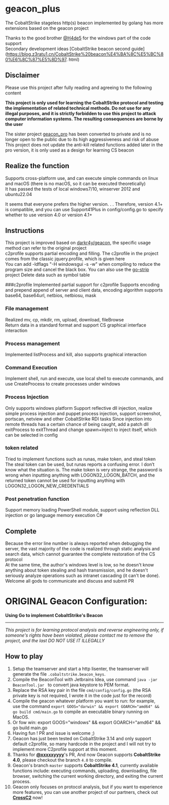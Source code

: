 # geacon_plus
The CobaltStrike stageless http(s) beacon implemented by golang has more extensions based on the geacon project

Thanks to the good brother [@H4de5](https://github.com/H4de5-7) for the windows part of the code support  
Secondary development ideas [CobaltStrike beacon second guide] (https://blog.z3ratu1.cn/CobaltStrike%20beacon%E4%BA%8C%E5%BC%80%E6%8C%87%E5%8D%97. html)

## Disclaimer
Please use this project after fully reading and agreeing to the following content  

**This project is only used for learning the CobaltStrike protocol and testing the implementation of related technical methods.
Do not use for any illegal purposes, and it is strictly forbidden to use this project to attack computer information systems. The resulting consequences are borne by the user**  

The sister project [geacon_pro](https://github.com/H4de5-7/geacon_pro) has been converted to private and is no longer open to the public due to its high aggressiveness and risk of abuse  
This project does not update the anti-kill related functions added later in the pro version, it is only used as a design for learning CS beacon


## Realize the function
Supports cross-platform use, and can execute simple commands on linux and macOS (there is no macOS, so it can be executed theoretically)  
It has passed the tests of local windows7/10, winserver 2012 and ubuntu22.04  

It seems that everyone prefers the higher version. . . Therefore, version 4.1+ is compatible, and you can use Support41Plus in config/config.go to specify whether to use version 4.0 or version 4.1+

## Instructions
This project is improved based on [darkr4y/geacon](https://github.com/darkr4y/geacon), the specific usage method can refer to the original project  
c2profile supports partial encoding and filling. The c2profile in the project comes from the classic jquery.profile, which is given here  
You can add -ldflags "-H windowsgui -s -w" when compiling to reduce the program size and cancel the black box. You can also use the [go-strip](https://github.com/boy-hack/go-strip) project Delete data such as symbol table


###c2profile
Implemented partial support for c2profile
Supports encoding and prepend append of server and client data, encoding algorithm supports base64, base64url, netbios, netbiosu, mask

### File management
Realized mv, cp, mkdir, rm, upload, download, fileBrowse  
Return data in a standard format and support CS graphical interface interaction

### Process management
Implemented listProcess and kill, also supports graphical interaction

### Command Execution
Implement shell, run and execute, use local shell to execute commands, and use CreateProcess to create processes under windows

### Process Injection
Only supports windows platform
Support reflective dll injection, realize simple process injection and puppet process injection, support screenshot, portscan, netview and other CobaltStrike RDI tasks
Since injection into remote threads has a certain chance of being caught, add a patch dll exitProcess to exitThread and change spawn+inject to inject itself, which can be selected in config

### token related
Tried to implement functions such as runas, make token, and steal token
The steal token can be used, but runas reports a confusing error. I don’t know what the situation is.
The make token is very strange, the password is wrong when inputting anything with LOGON32_LOGON_BATCH, and the returned token cannot be used for inputting anything with LOGON32_LOGON_NEW_CREDENTIALS

### Post penetration function
Support memory loading PowerShell module, support using reflection DLL injection or go language memory execution C#

## Complete
Because the error line number is always reported when debugging the server, the vast majority of the code is realized through static analysis and search data, which cannot guarantee the complete restoration of the CS protocol  
At the same time, the author's windows level is low, so he doesn't know anything about token stealing and hash transmission, and he doesn't seriously analyze operations such as intranet cascading (it can't be done). Welcome all gods to communicate and discuss and submit PR


# ORIGINAL Geacon Configuration:

**Using Go to implement CobaltStrike's Beacon**

----

*This project is for learning protocol analysis and reverse engineering only, if someone's rights have been violated, please contact me to remove the project, and the last DO NOT USE IT ILLEGALLY*



## How to play

1. Setup the teamserver and start a http lisenter, the teamserver will generate the file `.cobaltstrike.beacon_keys`.
2. Compile the BeaconTool with Jetbrains Idea, use command `java -jar BeaconTool.jar ` to convert java keystore to PEM format.
3. Replace the RSA key pair in the file `cmd/config/config.go` (the RSA private key is not required, I wrote it in the code just for the record)
4. Compile the geacon whatever platform you want to run: for example, use the command `export GOOS="darwin" && export GOARCH="amd64" && go build cmd/main.go` to compile an executable binary running on MacOS.
5. Or fow win: export GOOS="windows" && export GOARCH="amd64" && go build main.go
6. Having fun ! PR and issue is welcome ;)
7. Geacon has just been tested on CobaltStrike 3.14 and only support default c2profile, so many hardcode in the project and I will not try to implement more C2profile support at this moment.
8. Thanks for **[@xxxxxyyyy](https://github.com/xxxxxyyyy)**'s PR, And now Geacon supports **CobaltStrike 4.0**, please checkout the branch `4.0` to compile.
9. Geacon's branch `master` supports **CobaltStrike 4.1**, currently available functions include: executing commands, uploading, downloading, file browser, switching the current working directory, and exiting the current process.
10. Geacon only focuses on protocol analysis, but if you want to experience more features, you can use another project of our partners, check out **[CrossC2](https://github.com/gloxec/CrossC2)** now!
